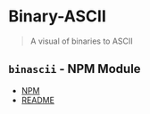 # Binary-ASCII

> A visual of binaries to ASCII

## `binascii` - NPM Module

- [NPM](https://www.npmjs.com/package/@dkrmstudio/binascii)
- [README](https://github.com/dkrmstudio/binary-ascii/tree/main/src/lib#readme)